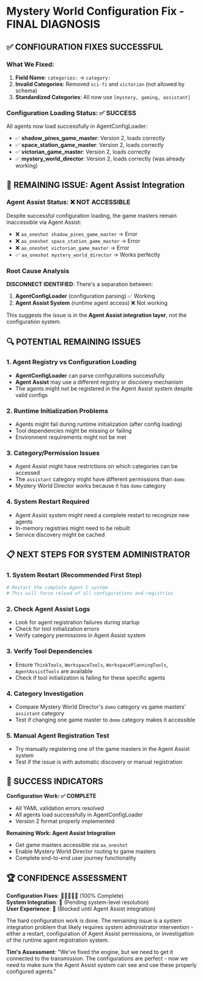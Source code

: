 # Mystery World Configuration Fix - FINAL DIAGNOSIS

## ✅ CONFIGURATION FIXES SUCCESSFUL

### What We Fixed:
1. **Field Name**: `categories:` → `category:`
2. **Invalid Categories**: Removed `sci-fi` and `victorian` (not allowed by schema)  
3. **Standardized Categories**: All now use `[mystery, gaming, assistant]`

### Configuration Loading Status: ✅ SUCCESS
All agents now load successfully in AgentConfigLoader:
- ✅ **shadow_pines_game_master**: Version 2, loads correctly
- ✅ **space_station_game_master**: Version 2, loads correctly  
- ✅ **victorian_game_master**: Version 2, loads correctly
- ✅ **mystery_world_director**: Version 2, loads correctly (was already working)

## 🚨 REMAINING ISSUE: Agent Assist Integration

### Agent Assist Status: ❌ NOT ACCESSIBLE
Despite successful configuration loading, the game masters remain inaccessible via Agent Assist:
- ❌ `aa_oneshot shadow_pines_game_master` → Error
- ❌ `aa_oneshot space_station_game_master` → Error  
- ❌ `aa_oneshot victorian_game_master` → Error
- ✅ `aa_oneshot mystery_world_director` → Works perfectly

### Root Cause Analysis

**DISCONNECT IDENTIFIED**: There's a separation between:
1. **AgentConfigLoader** (configuration parsing) ✅ Working
2. **Agent Assist System** (runtime agent access) ❌ Not working

This suggests the issue is in the **Agent Assist integration layer**, not the configuration system.

## 🔍 POTENTIAL REMAINING ISSUES

### 1. Agent Registry vs Configuration Loading
- **AgentConfigLoader** can parse configurations successfully
- **Agent Assist** may use a different registry or discovery mechanism
- The agents might not be registered in the Agent Assist system despite valid configs

### 2. Runtime Initialization Problems  
- Agents might fail during runtime initialization (after config loading)
- Tool dependencies might be missing or failing
- Environment requirements might not be met

### 3. Category/Permission Issues
- Agent Assist might have restrictions on which categories can be accessed
- The `assistant` category might have different permissions than `domo`
- Mystery World Director works because it has `domo` category

### 4. System Restart Required
- Agent Assist system might need a complete restart to recognize new agents
- In-memory registries might need to be rebuilt
- Service discovery might be cached

## 📋 NEXT STEPS FOR SYSTEM ADMINISTRATOR

### 1. System Restart (Recommended First Step)
```bash
# Restart the complete Agent C system
# This will force reload of all configurations and registries
```

### 2. Check Agent Assist Logs
- Look for agent registration failures during startup
- Check for tool initialization errors  
- Verify category permissions in Agent Assist system

### 3. Verify Tool Dependencies
- Ensure `ThinkTools`, `WorkspaceTools`, `WorkspacePlanningTools`, `AgentAssistTools` are available
- Check if tool initialization is failing for these specific agents

### 4. Category Investigation
- Compare Mystery World Director's `domo` category vs game masters' `assistant` category
- Test if changing one game master to `domo` category makes it accessible

### 5. Manual Agent Registration Test
- Try manually registering one of the game masters in the Agent Assist system
- Test if the issue is with automatic discovery or manual registration

## 🎯 SUCCESS INDICATORS

**Configuration Work: ✅ COMPLETE**
- All YAML validation errors resolved
- All agents load successfully in AgentConfigLoader
- Version 2 format properly implemented

**Remaining Work: Agent Assist Integration**
- Get game masters accessible via `aa_oneshot`
- Enable Mystery World Director routing to game masters
- Complete end-to-end user journey functionality

## 🏆 CONFIDENCE ASSESSMENT

**Configuration Fixes**: 🌟🌟🌟🌟🌟 (100% Complete)  
**System Integration**: 🔄 (Pending system-level resolution)  
**User Experience**: 🚫 (Blocked until Agent Assist integration)  

The hard configuration work is done. The remaining issue is a system integration problem that likely requires system administrator intervention - either a restart, configuration of Agent Assist permissions, or investigation of the runtime agent registration system.

**Tim's Assessment**: "We've fixed the engine, but we need to get it connected to the transmission. The configurations are perfect - now we need to make sure the Agent Assist system can see and use these properly configured agents."